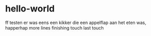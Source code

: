 # hello-world
ff testen
er was eens een kikker die een appelflap aan het eten was, happerhap
more lines
finishing touch
last touch
